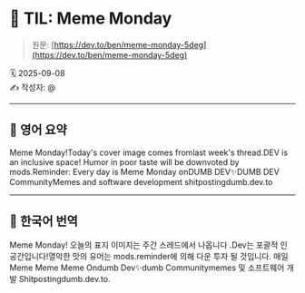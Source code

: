 # 📌 TIL: Meme Monday

> 원문: [https://dev.to/ben/meme-monday-5deg](https://dev.to/ben/meme-monday-5deg)

🗓 2025-09-08  
✍️ 작성자: @

---

## 🔹 영어 요약

Meme Monday!Today's cover image comes fromlast week's thread.DEV is an inclusive space! Humor in poor taste will be downvoted by mods.Reminder: Every day is Meme Monday onDUMB DEV✨DUMB DEV CommunityMemes and software development shitpostingdumb.dev.to

---

## 🔸 한국어 번역

Meme Monday! 오늘의 표지 이미지는 주간 스레드에서 나옵니다 .Dev는 포괄적 인 공간입니다!열악한 맛의 유머는 mods.reminder에 의해 다운 투자 될 것입니다. 매일 Meme Meme Meme Ondumb Dev✨dumb Communitymemes 및 소프트웨어 개발 Shitpostingdumb.dev.to.
